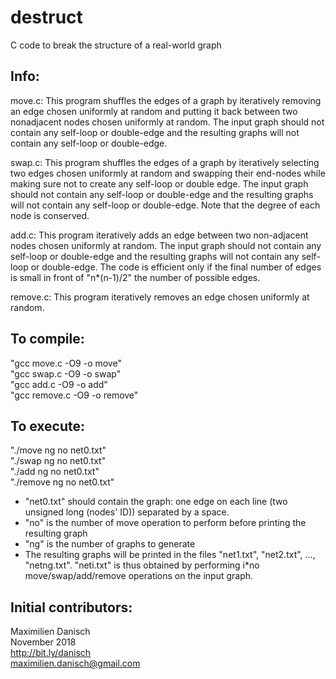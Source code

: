 # destruct
C code to break the structure of a real-world graph

## Info:
move.c: This program shuffles the edges of a graph by iteratively removing an edge chosen uniformly at random and putting it back between two nonadjacent nodes chosen uniformly at random. The input graph should not contain any self-loop or double-edge and the resulting graphs will not contain any self-loop or double-edge.

swap.c: This program shuffles the edges of a graph by iteratively selecting two edges chosen uniformly at random and swapping their end-nodes while making sure not to create any self-loop or double edge. The input graph should not contain any self-loop or double-edge and the resulting graphs will not contain any self-loop or double-edge. Note that the degree of each node is conserved.

add.c: This program iteratively adds an edge between two non-adjacent nodes chosen uniformly at random. The input graph should not contain any self-loop or double-edge and the resulting graphs will not contain any self-loop or double-edge. The code is efficient only if the final number of edges is small in front of "n*(n-1)/2" the number of possible edges.

remove.c: This program iteratively removes an edge chosen uniformly at random.

## To compile:
"gcc move.c -O9 -o move"  
"gcc swap.c -O9 -o swap"  
"gcc add.c -O9 -o add"  
"gcc remove.c -O9 -o remove"

## To execute:
"./move ng no net0.txt"  
"./swap ng no net0.txt"  
"./add ng no net0.txt"  
"./remove ng no net0.txt"
- "net0.txt" should contain the graph: one edge on each line (two unsigned long (nodes' ID)) separated by a space.
- "no" is the number of move operation to perform before printing the resulting graph
- "ng" is the number of graphs to generate
- The resulting graphs will be printed in the files "net1.txt", "net2.txt", ..., "netng.txt". "neti.txt" is thus obtained by performing i*no move/swap/add/remove operations on the input graph.

## Initial contributors:
Maximilien Danisch  
November 2018  
http://bit.ly/danisch  
maximilien.danisch@gmail.com
